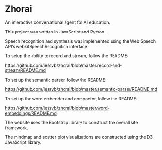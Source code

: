 # Zhorai
An interactive conversational agent for AI education.

This project was written in JavaScript and Python. 

Speech recognition and synthesis was implemented using the Web Speech API’s webkitSpeechRecognition interface.

To setup the ability to record and stream, follow the README: 

https://github.com/jessvb/zhorai/blob/master/record-and-stream/README.md

To set up the semantic parser, follow the README:

https://github.com/jessvb/zhorai/blob/master/semantic-parser/README.md

To set up the word embedder and compactor, follow the README:

https://github.com/jessvb/zhorai/blob/master/word-embeddings/README.md

The website uses the Bootstrap library to construct the overall site framework. 

The mindmap and scatter plot visualizations are constructed using the D3 JavaScript library.

